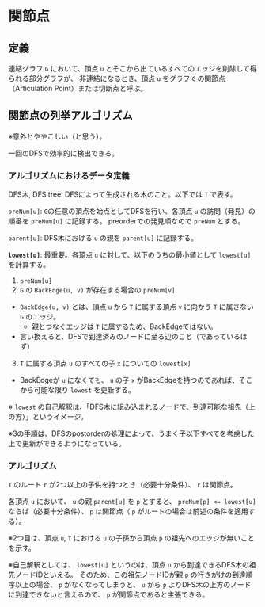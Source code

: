 # 関節点

## 定義

連結グラフ `G` において、頂点 `u` とそこから出ているすべてのエッジを削除して得られる部分グラフが、
非連結になるとき、頂点 `u` をグラフ `G` の関節点（Articulation Point）または切断点と呼ぶ。

## 関節点の列挙アルゴリズム

※意外とややこしい（と思う）。

一回のDFSで効率的に検出できる。

### アルゴリズムにおけるデータ定義

DFS木, DFS tree: DFSによって生成される木のこと。以下では `T` で表す。

`preNum[u]`: `G`の任意の頂点を始点としてDFSを行い、各頂点 `u` の訪問（発見）の順番を `preNum[u]` に記録する。
preorderでの発見順なので `preNum` とする。

`parent[u]`: DFS木における `u` の親を `parent[u]` に記録する。

**`lowest[u]`**: 最重要。各頂点 `u` に対して、以下のうちの最小値として `lowest[u]` を計算する。

1. `preNum[u]`
2. `G` の `BackEdge(u, v)` が存在する場合の `preNum[v]`
  - `BackEdge(u, v)` とは、頂点 `u` から `T` に属する頂点 `v` に向かう `T` に属さない `G` のエッジ。
    - 親とつなぐエッジは `T` に属するため、BackEdgeではない。
  - 言い換えると、DFSで到達済みのノードに至る辺のこと（であっているはず）
3. `T` に属する頂点 `u` のすべての子 `x` についての `lowest[x]`
  - BackEdgeが `u` になくても、 `u` の子 `x` がBackEdgeを持つのであれば、そこから可能な限り `lowest` を更新する。

※ `lowest` の自己解釈は、「DFS木に組み込まれるノードで、到達可能な祖先（上の方）」というイメージ。

※3の手順は、DFSのpostorderの処理によって、うまく子以下すべてを考慮した上で更新ができるようになっている。

### アルゴリズム

`T` のルート `r` が2つ以上の子供を持つとき（必要十分条件）、 `r` は関節点。

各頂点 `u` において、 `u` の親 `parent[u]` を `p` とすると、
`preNum[p] <= lowest[u]` ならば（必要十分条件）、
`p` は関節点（ `p` がルートの場合は前述の条件を適用する）。

※2つ目は、頂点 `u`, `T` における `u` の子孫から頂点 `p` の祖先へのエッジが無いことを示す。

※自己解釈としては、 `lowest[u]` というのは、頂点 `u` から到達できるDFS木の祖先ノードIDといえる。
そのため、この祖先ノードIDが親 `p` の行きがけの到達順序以上の場合、 `p` がなくなってしまうと、
`u` から `p` よりDFS木の上方のノードに到達できないと言えるので、 `p` が関節点であると主張できる。


